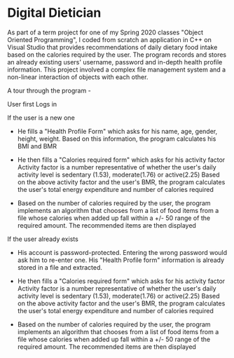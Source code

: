 # Digital Dietician

As part of a term project for one of my Spring 2020 classes "Object Oriented Programming", I coded from scratch an application in C++ on Visual Studio that provides recommendations of daily dietary food intake based on the calories required by the user. The program records and stores an already existing users' username, password and in-depth health profile information. This project involved a complex file management system and a non-linear interaction of objects with each other. 

A tour through the program - 

User first Logs in

If the user is a new one 

- He fills a "Health Profile Form" which asks for his name, age, gender, height, weight.
   Based on this information, the program calculates his BMI and BMR
  
- He then fills a "Calories required form" which asks for his activity factor 
   Activity factor is a number representative of whether the user's daily activity level is sedentary (1.53), moderate(1.76) or         active(2.25)
   Based on the above activity factor and the user's BMR, the program calculates the user's total energy expenditure and number of    calories required
      
- Based on the number of calories required by the user, the program implements an algorithm that chooses from a list of food items from a file whose calories when added up fall within a +/- 50 range of the required amount.
   The recommended items are then displayed
   
If the user already exists

- His account is password-protected. Entering the wrong password would ask him to re-enter one. His "Health Profile form" information is already stored in a file and extracted.

- He then fills a "Calories required form" which asks for his activity factor 
   Activity factor is a number representative of whether the user's daily activity level is sedentary (1.53), moderate(1.76) or         active(2.25)
   Based on the above activity factor and the user's BMR, the program calculates the user's total energy expenditure and number of    calories required
      
- Based on the number of calories required by the user, the program implements an algorithm that chooses from a list of food items from a file whose calories when added up fall within a +/- 50 range of the required amount.
   The recommended items are then displayed
   
   
      
 
  
